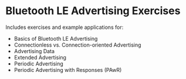 # Bluetooth LE Advertising Exercises
Includes exercises and example applications for:
- Basics of Bluetooth LE Advertising
- Connectionless vs. Connection-oriented Advertising
- Advertising Data
- Extended Advertising
- Periodic Advertising
- Periodic Advertising with Responses (PAwR)
